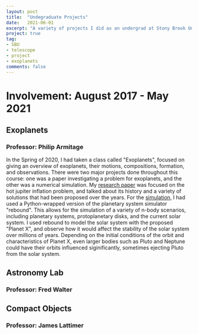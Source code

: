 ```yaml
---
layout: post
title:  "Undegraduate Projects"
date:   2021-06-01
excerpt: "A variety of projects I did as an undergrad at Stony Brook University."
project: true
tag:
- SBU
- telescope
- project
- exoplanets
comments: false
---
```


# Involvement: August 2017 - May 2021

## Exoplanets
### Professor: Philip Armitage

In the Spring of 2020, I had taken a class called "Exoplanets", focused on giving an overview of exoplanets, their motions, compositions, formation, and observations. There were two major projects done throughout this course: one was a paper investigating a problem for exoplanets, and the other was a numerical simulation. My [research paper](/files/AST&390&Midterm.pdf) was focused on the hot jupiter inflation problem, and talked about its history and a variety of solutions that had been proposed over the years. For the [simulation](/files/AST390Final.pdf), I had used a Python-wrapped version of the planetary system simulator "rebound". This allows for the simulation of a variety of n-body scenarios, including planetary systems, protoplanetary disks, and the current solar system. I used rebound to model the solar system with the proposed "Planet X", and observe how it would affect the stability of the solar system over millions of years. Depending on the initial conditions of the orbit and characteristics of Planet X, even larger bodies such as Pluto and Neptune could have their orbits influenced siginificantly, sometimes ejecting Pluto from the solar system.

## Astronomy Lab
### Professor: Fred Walter


## Compact Objects
### Professor: James Lattimer


